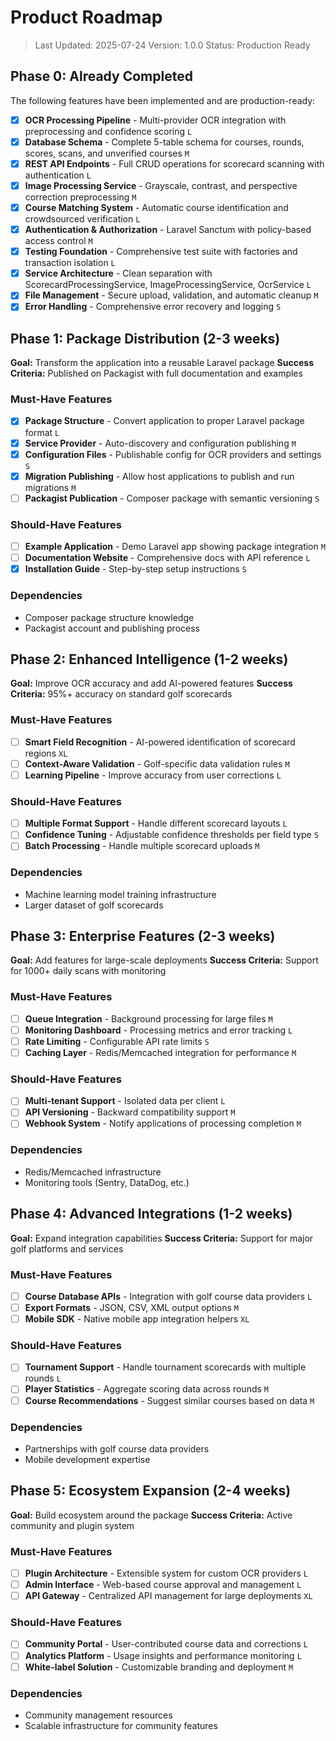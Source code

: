# Product Roadmap

> Last Updated: 2025-07-24
> Version: 1.0.0
> Status: Production Ready

## Phase 0: Already Completed

The following features have been implemented and are production-ready:

- [x] **OCR Processing Pipeline** - Multi-provider OCR integration with preprocessing and confidence scoring `L`
- [x] **Database Schema** - Complete 5-table schema for courses, rounds, scores, scans, and unverified courses `M`
- [x] **REST API Endpoints** - Full CRUD operations for scorecard scanning with authentication `L`
- [x] **Image Processing Service** - Grayscale, contrast, and perspective correction preprocessing `M`
- [x] **Course Matching System** - Automatic course identification and crowdsourced verification `L`
- [x] **Authentication & Authorization** - Laravel Sanctum with policy-based access control `M`
- [x] **Testing Foundation** - Comprehensive test suite with factories and transaction isolation `L`
- [x] **Service Architecture** - Clean separation with ScorecardProcessingService, ImageProcessingService, OcrService `L`
- [x] **File Management** - Secure upload, validation, and automatic cleanup `M`
- [x] **Error Handling** - Comprehensive error recovery and logging `S`

## Phase 1: Package Distribution (2-3 weeks)

**Goal:** Transform the application into a reusable Laravel package
**Success Criteria:** Published on Packagist with full documentation and examples

### Must-Have Features

- [x] **Package Structure** - Convert application to proper Laravel package format `L`
- [x] **Service Provider** - Auto-discovery and configuration publishing `M`
- [x] **Configuration Files** - Publishable config for OCR providers and settings `S`
- [x] **Migration Publishing** - Allow host applications to publish and run migrations `M`
- [ ] **Packagist Publication** - Composer package with semantic versioning `S`

### Should-Have Features

- [ ] **Example Application** - Demo Laravel app showing package integration `M`
- [ ] **Documentation Website** - Comprehensive docs with API reference `L`
- [x] **Installation Guide** - Step-by-step setup instructions `S`

### Dependencies

- Composer package structure knowledge
- Packagist account and publishing process

## Phase 2: Enhanced Intelligence (1-2 weeks)

**Goal:** Improve OCR accuracy and add AI-powered features
**Success Criteria:** 95%+ accuracy on standard golf scorecards

### Must-Have Features

- [ ] **Smart Field Recognition** - AI-powered identification of scorecard regions `XL`
- [ ] **Context-Aware Validation** - Golf-specific data validation rules `M`
- [ ] **Learning Pipeline** - Improve accuracy from user corrections `L`

### Should-Have Features

- [ ] **Multiple Format Support** - Handle different scorecard layouts `L`
- [ ] **Confidence Tuning** - Adjustable confidence thresholds per field type `S`
- [ ] **Batch Processing** - Handle multiple scorecard uploads `M`

### Dependencies

- Machine learning model training infrastructure
- Larger dataset of golf scorecards

## Phase 3: Enterprise Features (2-3 weeks)

**Goal:** Add features for large-scale deployments
**Success Criteria:** Support for 1000+ daily scans with monitoring

### Must-Have Features

- [ ] **Queue Integration** - Background processing for large files `M`
- [ ] **Monitoring Dashboard** - Processing metrics and error tracking `L`
- [ ] **Rate Limiting** - Configurable API rate limits `S`
- [ ] **Caching Layer** - Redis/Memcached integration for performance `M`

### Should-Have Features

- [ ] **Multi-tenant Support** - Isolated data per client `L`
- [ ] **API Versioning** - Backward compatibility support `M`
- [ ] **Webhook System** - Notify applications of processing completion `M`

### Dependencies

- Redis/Memcached infrastructure
- Monitoring tools (Sentry, DataDog, etc.)

## Phase 4: Advanced Integrations (1-2 weeks)

**Goal:** Expand integration capabilities
**Success Criteria:** Support for major golf platforms and services

### Must-Have Features

- [ ] **Course Database APIs** - Integration with golf course data providers `L`
- [ ] **Export Formats** - JSON, CSV, XML output options `M`
- [ ] **Mobile SDK** - Native mobile app integration helpers `XL`

### Should-Have Features

- [ ] **Tournament Support** - Handle tournament scorecards with multiple rounds `L`
- [ ] **Player Statistics** - Aggregate scoring data across rounds `M`
- [ ] **Course Recommendations** - Suggest similar courses based on data `M`

### Dependencies

- Partnerships with golf course data providers
- Mobile development expertise

## Phase 5: Ecosystem Expansion (2-4 weeks)

**Goal:** Build ecosystem around the package
**Success Criteria:** Active community and plugin system

### Must-Have Features

- [ ] **Plugin Architecture** - Extensible system for custom OCR providers `L`
- [ ] **Admin Interface** - Web-based course approval and management `L`
- [ ] **API Gateway** - Centralized API management for large deployments `XL`

### Should-Have Features

- [ ] **Community Portal** - User-contributed course data and corrections `L`
- [ ] **Analytics Platform** - Usage insights and performance monitoring `L`
- [ ] **White-label Solution** - Customizable branding and deployment `M`

### Dependencies

- Community management resources
- Scalable infrastructure for community features